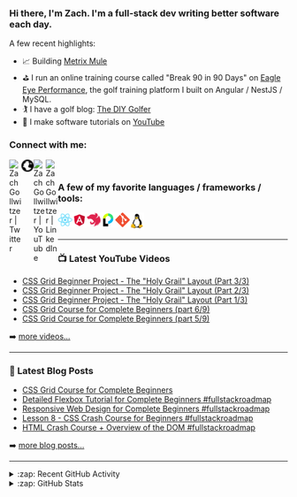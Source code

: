 ### Hi there, I'm Zach. I'm a full-stack dev writing better software each day.

A few recent highlights:

- 📈 Building [Metrix Mule][metrixmule]
- ⛳ I run an online training course called "Break 90 in 90 Days" on [Eagle Eye Performance][golfapp], the golf training platform I built on Angular / NestJS / MySQL.
- 🏌 I have a golf blog: [The DIY Golfer][golfblog]
- 🎥 I make software tutorials on [YouTube][youtube]

### Connect with me:

[<img align="left" alt="Zach Gollwitzer | Twitter" width="22px" src="https://cdn.jsdelivr.net/npm/simple-icons@v3/icons/twitter.svg" />][twitter]
[<img align="left" alt="Zach Gollwitzer Website" width="22px" src="https://raw.githubusercontent.com/iconic/open-iconic/master/svg/globe.svg" />][website]
[<img align="left" alt="Zach Gollwitzer | YouTube" width="22px" src="https://cdn.jsdelivr.net/npm/simple-icons@v3/icons/youtube.svg" />][youtube]
[<img align="left" alt="Zach Gollwitzer | LinkedIn" width="22px" src="https://cdn.jsdelivr.net/npm/simple-icons@v3/icons/linkedin.svg" />][linkedin]

<br />

### A few of my favorite languages / frameworks / tools:

[<img align="left" alt="React" width="26px" src="./icons/react-original.png" />][website]
[<img align="left" alt="Angular" width="26px" src="./icons/angular.png" />][website]
[<img align="left" alt="NestJS" width="26px" src="./icons/nestjs.svg" />][youtube]
[<img align="left" alt="PassportJS" width="26px" src="./icons/passportjs.png" />][passportjsplaylist]
[<img align="left" alt="Git" width="26px" src="./icons/git.png" />][gitplaylist]
[<img align="left" alt="Bash" width="26px" src="./icons/linux.png" />][bashplaylist]

<br />
<br />

---

### 📺 Latest YouTube Videos

<!-- YOUTUBE:START -->
- [CSS Grid Beginner Project - The "Holy Grail" Layout (Part 3/3)](https://www.youtube.com/watch?v=TWQN2Bb-cLU)
- [CSS Grid Beginner Project - The "Holy Grail" Layout (Part 2/3)](https://www.youtube.com/watch?v=Q0vTWRTBhiM)
- [CSS Grid Beginner Project - The "Holy Grail" Layout (Part 1/3)](https://www.youtube.com/watch?v=46Dh-VtBja4)
- [CSS Grid Course for Complete Beginners (part 6/9)](https://www.youtube.com/watch?v=urcwTjYcQpQ)
- [CSS Grid Course for Complete Beginners (part 5/9)](https://www.youtube.com/watch?v=omNoki85iU8)
<!-- YOUTUBE:END -->

➡️ [more videos...](https://www.youtube.com/c/ZachGollwitzer)

---

### 📕 Latest Blog Posts

<!-- BLOG-POST-LIST:START -->
- [CSS Grid Course for Complete Beginners](https://dev.to/zachgoll/css-grid-course-for-complete-beginners-4256)
- [Detailed Flexbox Tutorial for Complete Beginners #fullstackroadmap](https://dev.to/zachgoll/detailed-flexbox-tutorial-for-complete-beginners-fullstackroadmap-4g78)
- [Responsive Web Design for Complete Beginners #fullstackroadmap](https://dev.to/zachgoll/responsive-web-design-for-complete-beginners-434c)
- [Lesson 8 - CSS Crash Course for Beginners #fullstackroadmap](https://dev.to/zachgoll/lesson-8-css-crash-course-for-beginners-fullstackroadmap-59b1)
- [HTML Crash Course + Overview of the DOM #fullstackroadmap](https://dev.to/zachgoll/html-crash-course-overview-of-the-dom-fullstackroadmap-eb5)
<!-- BLOG-POST-LIST:END -->

➡️ [more blog posts...](https://medium.com/@zach.gollwitzer)

---

<details>
  <summary>:zap: Recent GitHub Activity</summary>
  
<!--START_SECTION:activity-->
1. 🗣 Commented on [#2149](https://github.com/recharts/recharts/issues/2149) in [recharts/recharts](https://github.com/recharts/recharts)
<!--END_SECTION:activity-->

</details>

<details>
  <summary>:zap: GitHub Stats</summary>

  <img align="left" alt="Zach's GitHub Stats" src="https://github-readme-stats.vercel.app/api?username=zachgoll&show_icons=true&hide_border=true" />

</details>

[website]: https://www.zachgollwitzer.com
[twitter]: https://twitter.com/zg_dev
[youtube]: https://youtube.com/zachgollwitzer
[linkedin]: https://www.linkedin.com/in/zachgollwitzer/
[medium]: https://medium.com/@zach.gollwitzer
[passportjsplaylist]: https://www.youtube.com/playlist?list=PLYQSCk-qyTW2ewJ05f_GKHtTIzjynDgjK
[bashplaylist]: https://www.youtube.com/playlist?list=PLYQSCk-qyTW0d88jNocdi_YIFMA5Fnpug
[gitplaylist]: https://www.youtube.com/playlist?list=PLYQSCk-qyTW3lX_dyw0R2eVzNGB3Tlv9S
[wordpressplaylist]: https://www.youtube.com/playlist?list=PLYQSCk-qyTW0OeGf9LkQkev4ItNRdCVoN
[golfapp]: https://training.thediygolfer.com
[golfblog]: https://www.thediygolfer.com
[metrixmule]: https://twitter.com/metrixmule
